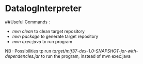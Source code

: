 # DatalogInterpreter

##Useful Commands :

<ul>
  <li> <i> mvn clean </i> to clean target repository </li>
  <li> <i> mvn package </i> to generate target repository </li>
  <li> <i> mvn exec:java </i> to run program </li>
</ul>

NB : Possibilities tp run <i> target/mif37-dex-1.0-SNAPSHOT-jar-with-dependencies.jar </i> to run the program, instead of mvn exec:java 
